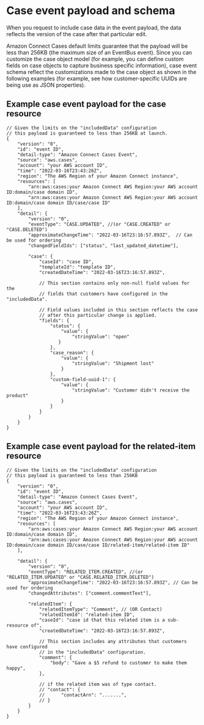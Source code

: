 # Case event payload and schema<a name="case-event-streams-sample"></a>

When you request to include case data in the event payload, the data reflects the version of the case after that particular edit\. 

Amazon Connect Cases default limits guarantee that the payload will be less than 256KB \(the maximum size of an EventBus event\)\. Since you can customize the case object model \(for example, you can define custom fields on case objects to capture business specific information\), case event schema reflect the customizations made to the case object as shown in the following examples \(for example, see how customer\-specific UUIDs are being use as JSON properties\)\. 

## Example case event payload for the case resource<a name="example-case-event-payload"></a>

```
// Given the limits on the "includedData" configuration
// this payload is guaranteed to less than 256KB at launch.
{
    "version": "0",
    "id": "event ID",
    "detail-type": "Amazon Connect Cases Event",
    "source": "aws.cases",
    "account": "your AWS account ID",
    "time": "2022-03-16T23:43:26Z",
    "region": "The AWS Region of your Amazon Connect instance",
    "resources": [
        "arn:aws:cases:your Amazon Connect AWS Region:your AWS account ID:domain/case domain ID",
        "arn:aws:cases:your Amazon Connect AWS Region:your AWS account ID:domain/case domain ID/case/case ID"
    ],
    "detail": {
        "version": "0",
        "eventType": "CASE.UPDATED", //(or "CASE.CREATED" or "CASE.DELETED")
        "approximateChangeTime": "2022-03-16T23:16:57.893Z",  // Can be used for ordering
        "changedFieldIds": ["status", "last_updated_datetime"],
        
        "case": {
            "caseId": "case ID",
            "templateId": "template ID",
            "createdDateTime": "2022-03-16T23:16:57.893Z",
            
            // This section contains only non-null field values for the 
            // fields that customers have configured in the "includedData".
           
            // Field values included in this section reflects the case
            // after this particular change is applied.
            "fields": {
                "status": {
                    "value": {
                        "stringValue": "open"
                   }
                },
                "case_reason": {
                    "value": {
                        "stringValue": "Shipment lost"
                    }
                },
                "custom-field-uuid-1": {
                    "value": {
                        "stringValue": "Customer didn't receive the product"
                    }
                }
            }
        }
    }
}
```

## Example case event payload for the related\-item resource<a name="example-case-event-payload"></a>

```
// Given the limits on the "includedData" configuration
// this payload is guaranteed to less than 256KB
{
    "version": "0",
    "id": "event ID",
    "detail-type": "Amazon Connect Cases Event",
    "source": "aws.cases",
    "account": "your AWS account ID",
    "time": "2022-03-16T23:43:26Z",
    "region": "The AWS Region of your Amazon Connect instance",
    "resources": [
        "arn:aws:cases:your Amazon Connect AWS Region:your AWS account ID:domain/case domain ID",
        "arn:aws:cases:your Amazon Connect AWS Region:your AWS account ID:domain/case domain ID/case/case ID/related-item/related-item ID"
    ],
    
    "detail": {   
        "version": "0",
        "eventType": "RELATED_ITEM.CREATED", //(or "RELATED_ITEM.UPDATED" or "CASE.RELATED_ITEM.DELETED")
        "approximateChangeTime": "2022-03-16T23:16:57.893Z", // Can be used for ordering
        "changedAttributes": ["comment.commentText"],
        
        "relatedItem": {
            "relatedItemType": "Comment", // (OR Contact)
            "relatedItemId": "related-item ID",
            "caseId": "case id that this related item is a sub-resource of",
            "createdDateTime": "2022-03-16T23:16:57.893Z",
            
            // This section includes any attributes that customers have configured
            // in the "includedData" configuration.
            "comment": {               
                "body": "Gave a $5 refund to customer to make them happy",
            },
            
            // if the related item was of type contact.
            // "contact": {
            //      "contactArn": ".......",
            // }
        }
    }
}
```